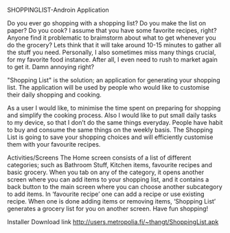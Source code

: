 SHOPPINGLIST-Androin Application

Do you ever go shopping with a shopping list? Do you make the list on paper?
Do you cook? I assume that you have some favorite recipes, right? Anyone find it
problematic to braimstorm about what to get whenever you do the grocery?
Lets think that it will take around 10-15 minutes to gather all the stuff you need. Personally, I also
sometimes miss many things crucial, for my favorite food instance. After all, I even need to rush to
market again to get it. Damn annoying right?

"Shopping List" is the solution; an application for generating your shopping list.
The application will be used by people who would like to customise their daily shopping and
cooking.

As a user I would like, to minimise the time spent on preparing for shopping and simplify the
cooking process.
Also I would like to put small daily tasks to my device, so that I don’t do the same things everyday.
People have habit to buy and consume the same things on the weekly basis. The Shopping List is
going to save your shopping choices and will efficiently customise them with your favourite
recipes.

Activities/Screens
The Home screen consists of a list of different categories; such as Bathroom Stuff, Kitchen items,
favourite recipes and basic grocery.
When you tab on any of the category, it opens another screen where you can add items to your
shopping list, and it contains a back button to the main screen where you can choose another
subcategory to add items.
In ‘favourite recipe’ one can add a recipe or use existing recipe.
When one is done adding items or removing items, ‘Shopping List’ generates a grocery list for you
on another screen.
Have fun shopping!

Installer Download link http://users.metropolia.fi/~thangt/ShoppingList.apk
